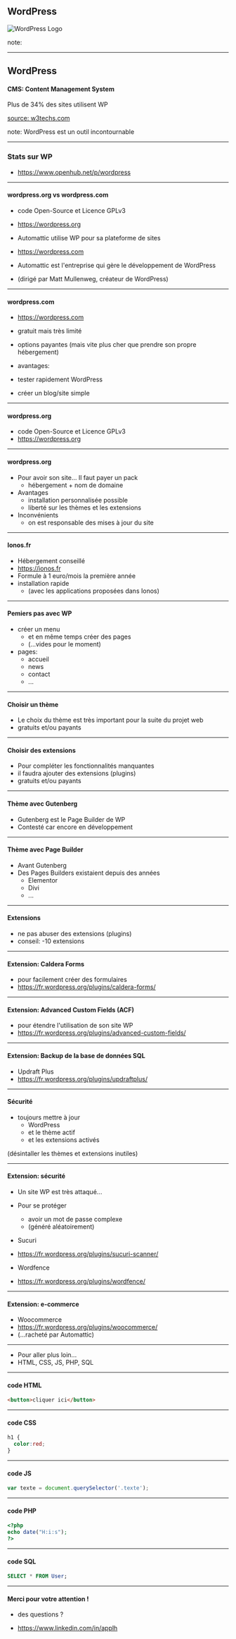 ## WordPress

![WordPress Logo](https://s.w.org/style/images/about/WordPress-logotype-standard.png)

note:

<!-- .slide: data-transition="zoom" -->

---


## WordPress

#### CMS: Content Management System
Plus de 34% des sites utilisent WP

[source: w3techs.com](https://w3techs.com/technologies/overview/content_management/all)


note:
WordPress est un outil incontournable

<!-- .slide: data-transition="zoom" data-background-image="https://s.w.org/style/images/about/WordPress-logotype-standard.png" -->

----

### Stats sur WP

* https://www.openhub.net/p/wordpress

<!-- .slide: data-transition="zoom" data-background-image="https://s.w.org/style/images/about/WordPress-logotype-standard.png" -->

---

#### wordpress.org vs wordpress.com

* code Open-Source et Licence GPLv3
* https://wordpress.org

* Automattic utilise WP pour sa plateforme de sites 
* https://wordpress.com
* Automattic est l'entreprise qui gère le développement de WordPress
* (dirigé par Matt Mullenweg, créateur de WordPress)

<!-- .slide: data-transition="zoom" data-background-image="https://s.w.org/style/images/about/WordPress-logotype-standard.png" -->

---

#### wordpress.com

* https://wordpress.com
* gratuit mais très limité
* options payantes 
  (mais vite plus cher que prendre son propre hébergement)

* avantages: 
* tester rapidement WordPress
* créer un blog/site simple

---

#### wordpress.org

* code Open-Source et Licence GPLv3
* https://wordpress.org

---

#### wordpress.org

* Pour avoir son site... Il faut payer un pack 
  * hébergement + nom de domaine
* Avantages
  * installation personnalisée possible
  * liberté sur les thèmes et les extensions
* Inconvénients
  * on est responsable des mises à jour du site

---

#### Ionos.fr

* Hébergement conseillé
* https://ionos.fr
* Formule à 1 euro/mois la première année
* installation rapide 
  * (avec les applications proposées dans Ionos)

---

#### Pemiers pas avec WP

* créer un menu 
  * et en même temps créer des pages 
  * (...vides pour le moment)
* pages:
  * accueil
  * news
  * contact
  * ...


---

#### Choisir un thème

* Le choix du thème est très important 
  pour la suite du projet web
* gratuits et/ou payants


---

#### Choisir des extensions

* Pour compléter les fonctionnalités manquantes
* il faudra ajouter des extensions (plugins)
* gratuits et/ou payants

---

#### Thème avec Gutenberg

* Gutenberg est le Page Builder de WP
* Contesté car encore en développement

---

#### Thème avec Page Builder

* Avant Gutenberg
* Des Pages Builders existaient depuis des années
  * Elementor
  * Divi
  * ...

---

#### Extensions

* ne pas abuser des extensions (plugins)
* conseil: -10 extensions

---

#### Extension: Caldera Forms

* pour facilement créer des formulaires
* https://fr.wordpress.org/plugins/caldera-forms/

---

#### Extension: Advanced Custom Fields (ACF)

* pour étendre l'utilisation de son site WP
* https://fr.wordpress.org/plugins/advanced-custom-fields/

---

#### Extension: Backup de la base de données SQL

* Updraft Plus
* https://fr.wordpress.org/plugins/updraftplus/

---

#### Sécurité

* toujours mettre à jour 
  * WordPress 
  * et le thème actif
  * et les extensions activés

(désintaller les thèmes et extensions inutiles)

---

#### Extension: sécurité

* Un site WP est très attaqué...
* Pour se protéger
  * avoir un mot de passe complexe 
  * (généré aléatoirement)
  
* Sucuri
* https://fr.wordpress.org/plugins/sucuri-scanner/
* Wordfence
* https://fr.wordpress.org/plugins/wordfence/

---

#### Extension: e-commerce

* Woocommerce
* https://fr.wordpress.org/plugins/woocommerce/
* (...racheté par Automattic)


---

* Pour aller plus loin...
* HTML, CSS, JS, PHP, SQL

---

#### code HTML

```html
<button>cliquer ici</button>
```

---

#### code CSS

```css
h1 {
  color:red;
}
```

---

#### code JS

```js
var texte = document.querySelector('.texte');
```


---

#### code PHP

```php
<?php
echo date("H:i:s"); 
?>
```

---

#### code SQL

```sql
SELECT * FROM User;
```

---

#### Merci pour votre attention !

* des questions ?

* https://www.linkedin.com/in/applh








